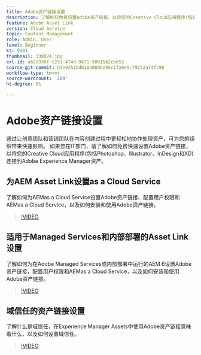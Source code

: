 ```yaml
---
title: Adobe资产链接设置
description: 了解如何免费设置Adobe资产链接，以将您的Creative Cloud应用程序(包括Photoshop、Illustrator、InDesign和XD)连接到Adobe Experience Manager Assets。
feature: Adobe Asset Link
version: Cloud Service
topic: Content Management
role: Admin, User
level: Beginner
kt: 9401
thumbnail: 338824.jpg
exl-id: a62e936f-c231-474d-9671-58815b2cb652
source-git-commit: b3e9251bdb18a008be95c1fa9e5c79252a74fc98
workflow-type: tm+mt
source-wordcount: '208'
ht-degree: 0%

---
```


# Adobe资产链接设置

通过让创意团队和营销团队在内容创建过程中更轻松地协作处理资产，可为您的组织带来快速影响。 如果您在IT部门，请了解如何免费快速设置Adobe资产链接，以将您的Creative Cloud应用程序(包括Photoshop、Illustrator、InDesign和XD)连接到Adobe Experience Manager资产。

## 为AEM Asset Link设置as a Cloud Service

了解如何为AEMas a Cloud Service设置Adobe资产链接、配置用户权限和AEMas a Cloud Service，以及如何安装和使用Adobe资产链接。

>[!VIDEO](https://video.tv.adobe.com/v/338824?quality=12&learn=on)

## 适用于Managed Services和内部部署的Asset Link设置

了解如何为在Adobe Managed Services或内部部署中运行的AEM 6设置Adobe资产链接，配置用户权限和AEMas a Cloud Service，以及如何安装和使用Adobe资产链接。

>[!VIDEO](https://video.tv.adobe.com/v/338823?quality=12&learn=on)


## 域信任的资产链接设置

了解什么是域信任，在Experience Manager Assets中使用Adobe资产链接意味着什么，以及如何设置域信任。

>[!VIDEO](https://video.tv.adobe.com/v/338825?quality=12&learn=on)
